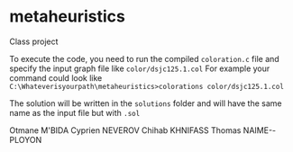 # metaheuristics
Class project

To execute the code, you need to run the compiled `coloration.c` file and specify the input graph file like `color/dsjc125.1.col` 
For example your command could look like `C:\Whateverisyourpath\metaheuristics>colorations color/dsjc125.1.col`

The solution will be written in the `solutions` folder and will have the same name as the input file but with `.sol`

Otmane M'BIDA
Cyprien NEVEROV
Chihab KHNIFASS
Thomas NAIME--PLOYON